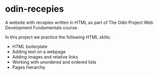 # odin-recepies
A website with recepies written in HTML as part of The Odin Project Web Development Fundumentals course. 

In this project we practice the following HTML skills: 

- HTML boilerplate
- Adding text on a webpage
- Adding images and relative links
- Working with unordered and ordered lists
- Pages hierarchy
